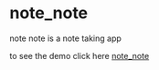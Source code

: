 # note_note
note note is a note taking app 

to see the demo click here <a href= "https://aqueous-savannah-57026.herokuapp.com/">note_note</a>
